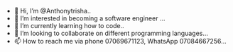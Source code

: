 - 👋 Hi, I’m @Anthonytrisha..
- 👀 I’m interested in becoming a software engineer ...
- 🌱 I’m currently learning how to code..
- 💞️ I’m looking to collaborate on different programming languages...
- 📫 How to reach me via phone 07069671123, WhatsApp 07084667256...
<!---
Anthonytrisha/Anthonytrisha is a ✨ special ✨ repository because its `README.md` (this file) appears on your GitHub profile.
You can click the Preview link to take a look at your changes.
--->
